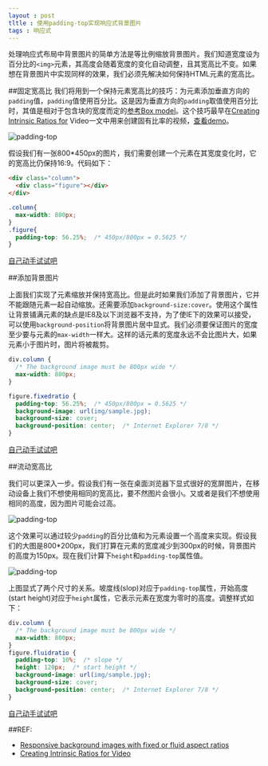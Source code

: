 ```yaml
---
layout : post
tltle : 使用padding-top实现响应式背景图片
tags : 响应式
---
```

处理响应式布局中背景图片的简单方法是等比例缩放背景图片。我们知道宽度设为百分比的`<img>`元素，其高度会随着宽度的变化自动调整，且其宽高比不变。如果想在背景图片中实现同样的效果，我们必须先解决如何保持HTML元素的宽高比。

##固定宽高比
我们将用到一个保持元素宽高比的技巧：为元素添加垂直方向的`padding`值，`padding`值使用百分比。这是因为垂直方向的`padding`取值使用百分比时，其值是相对于包含块的宽度而定的[参考Box model](http://www.w3.org/TR/CSS2/box.html#padding-properties)。这个技巧最早在[Creating Intrinsic Ratios for](http://www.alistapart.com/articles/creating-intrinsic-ratios-for-video/) Video一文中用来创建固有比率的视频，[查看demo](http://alistapart.com/d/creating-intrinsic-ratios-for-video/example5.html)。

![padding-top](http://p11.qhimg.com/t01c27ad220b5a838d5.png)

假设我们有一张800*450px的图片，我们需要创建一个元素在其宽度变化时，它的宽高比仍保持16:9。代码如下：

```html
<div class="column">
  <div class="figure"></div>
</div>
```

```css
.column{
  max-width: 800px;
}
.figure{
  padding-top: 56.25%;  /* 450px/800px = 0.5625 */
}
```
[自己动手试试吧](http://voormedia.com/blog/2012/11/responsive-background-images-with-fixed-or-fluid-aspect-ratios/example-basic)

##添加背景图片

上面我们实现了元素缩放并保持宽高比。但是此时如果我们添加了背景图片，它并不能跟随元素一起自动缩放。还需要添加`background-size:cover`。使用这个属性让背景铺满元素的缺点是IE8及以下浏览器不支持，为了使IE下的效果可以接受，可以使用`background-position`将背景图片居中显式。我们必须要保证图片的宽度至少要与元素的`max-width`一样大。这样的话元素的宽度永远不会比图片大，如果元素小于图片时，图片将被裁剪。

```css
div.column {
  /* The background image must be 800px wide */
  max-width: 800px;
}

figure.fixedratio {
  padding-top: 56.25%;  /* 450px/800px = 0.5625 */
  background-image: url(img/sample.jpg);
  background-size: cover;
  background-position: center;  /* Internet Explorer 7/8 */
}
```
[自己动手试试吧](http://voormedia.com/blog/2012/11/responsive-background-images-with-fixed-or-fluid-aspect-ratios/example-with-image)

##流动宽高比

我们可以更深入一步。假设我们有一张在桌面浏览器下显式很好的宽屏图片，在移动设备上我们不想使用相同的宽高比，要不然图片会很小。又或者是我们不想使用相同的高度，因为图片可能会过高。

![padding-top](http://p11.qhimg.com/t01ce51648707bdd386.png)

这个效果可以通过较少`padding`的百分比值和为元素设置一个高度来实现。假设我们的大图是800*200px，我们打算在元素的宽度减少到300px的时候，背景图片的高度为150px。现在我们计算下`height`和`padding-top`属性值。

![padding-top](http://p11.qhimg.com/t01bac6036b1a8cbc66.png)

上图显式了两个尺寸的关系。坡度线(slop)对应于`padding-top`属性，开始高度(start height)对应于`height`属性，它表示元素在宽度为零时的高度。调整样式如下：

```css
div.column {
  /* The background image must be 800px wide */
  max-width: 800px;
}
figure.fluidratio {
  padding-top: 10%;  /* slope */
  height: 120px;  /* start height */
  background-image: url(img/sample.jpg);
  background-size: cover;
  background-position: center;  /* Internet Explorer 7/8 */
}
```
[自己动手试试吧](http://voormedia.com/blog/2012/11/responsive-background-images-with-fixed-or-fluid-aspect-ratios/example-with-fluid-image)

##REF:

 * [Responsive background images with fixed or fluid aspect ratios](http://voormedia.com/blog/2012/11/responsive-background-images-with-fixed-or-fluid-aspect-ratios)
 * [Creating Intrinsic Ratios for Video](http://alistapart.com/article/creating-intrinsic-ratios-for-video)